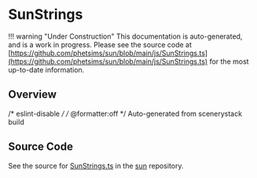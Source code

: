 # SunStrings

!!! warning "Under Construction"
    This documentation is auto-generated, and is a work in progress. Please see the source code at
    [https://github.com/phetsims/sun/blob/main/js/SunStrings.ts](https://github.com/phetsims/sun/blob/main/js/SunStrings.ts) for the most up-to-date information.

## Overview

/* eslint-disable */
/* @formatter:off */
Auto-generated from scenerystack build



## Source Code

See the source for [SunStrings.ts](https://github.com/phetsims/sun/blob/main/js/SunStrings.ts) in the [sun](https://github.com/phetsims/sun) repository.
